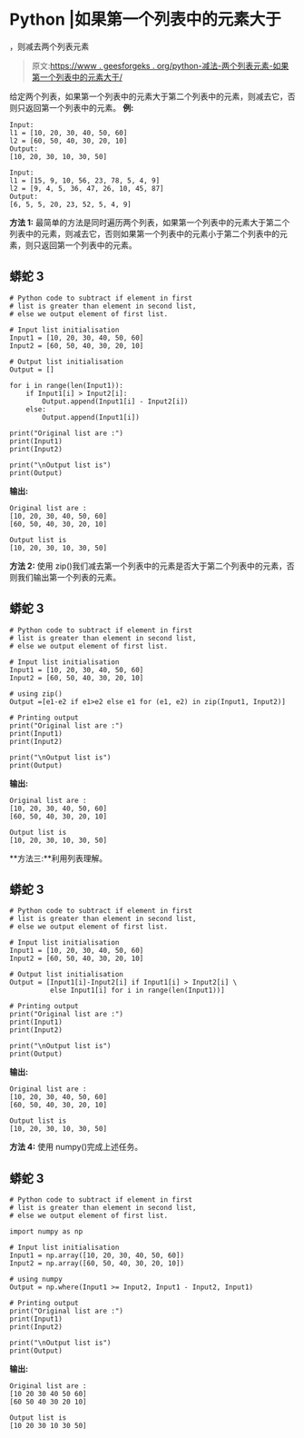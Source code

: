 # Python |如果第一个列表中的元素大于

，则减去两个列表元素

> 原文:[https://www . geesforgeks . org/python-减法-两个列表元素-如果第一个列表中的元素大于/](https://www.geeksforgeeks.org/python-subtract-two-list-elements-if-element-in-first-list-is-greater/)

给定两个列表，如果第一个列表中的元素大于第二个列表中的元素，则减去它，否则只返回第一个列表中的元素。
**例:**

```
Input:
l1 = [10, 20, 30, 40, 50, 60]
l2 = [60, 50, 40, 30, 20, 10]
Output:
[10, 20, 30, 10, 30, 50]

Input:
l1 = [15, 9, 10, 56, 23, 78, 5, 4, 9]
l2 = [9, 4, 5, 36, 47, 26, 10, 45, 87]
Output:
[6, 5, 5, 20, 23, 52, 5, 4, 9]
```

**方法 1:** 最简单的方法是同时遍历两个列表，如果第一个列表中的元素大于第二个列表中的元素，则减去它，否则如果第一个列表中的元素小于第二个列表中的元素，则只返回第一个列表中的元素。

## 蟒蛇 3

```
# Python code to subtract if element in first
# list is greater than element in second list,
# else we output element of first list.

# Input list initialisation
Input1 = [10, 20, 30, 40, 50, 60]
Input2 = [60, 50, 40, 30, 20, 10]

# Output list initialisation
Output = []

for i in range(len(Input1)):
    if Input1[i] > Input2[i]:
        Output.append(Input1[i] - Input2[i])
    else:
        Output.append(Input1[i])

print("Original list are :")
print(Input1)
print(Input2)

print("\nOutput list is")
print(Output)
```

**输出:**

```
Original list are :
[10, 20, 30, 40, 50, 60]
[60, 50, 40, 30, 20, 10]

Output list is
[10, 20, 30, 10, 30, 50]
```

**方法 2:** 使用 zip()我们减去第一个列表中的元素是否大于第二个列表中的元素，否则我们输出第一个列表的元素。

## 蟒蛇 3

```
# Python code to subtract if element in first
# list is greater than element in second list,
# else we output element of first list.

# Input list initialisation
Input1 = [10, 20, 30, 40, 50, 60]
Input2 = [60, 50, 40, 30, 20, 10]

# using zip()
Output =[e1-e2 if e1>e2 else e1 for (e1, e2) in zip(Input1, Input2)]

# Printing output
print("Original list are :")
print(Input1)
print(Input2)

print("\nOutput list is")
print(Output)
```

**输出:**

```
Original list are :
[10, 20, 30, 40, 50, 60]
[60, 50, 40, 30, 20, 10]

Output list is
[10, 20, 30, 10, 30, 50]
```

**方法三:**利用列表理解。

## 蟒蛇 3

```
# Python code to subtract if element in first
# list is greater than element in second list,
# else we output element of first list.

# Input list initialisation
Input1 = [10, 20, 30, 40, 50, 60]
Input2 = [60, 50, 40, 30, 20, 10]

# Output list initialisation
Output = [Input1[i]-Input2[i] if Input1[i] > Input2[i] \
          else Input1[i] for i in range(len(Input1))]

# Printing output
print("Original list are :")
print(Input1)
print(Input2)

print("\nOutput list is")
print(Output)
```

**输出:**

```
Original list are :
[10, 20, 30, 40, 50, 60]
[60, 50, 40, 30, 20, 10]

Output list is
[10, 20, 30, 10, 30, 50]
```

**方法 4:** 使用 numpy()完成上述任务。

## 蟒蛇 3

```
# Python code to subtract if element in first
# list is greater than element in second list,
# else we output element of first list.

import numpy as np

# Input list initialisation
Input1 = np.array([10, 20, 30, 40, 50, 60])
Input2 = np.array([60, 50, 40, 30, 20, 10])

# using numpy
Output = np.where(Input1 >= Input2, Input1 - Input2, Input1)

# Printing output
print("Original list are :")
print(Input1)
print(Input2)

print("\nOutput list is")
print(Output)
```

**输出:**

```
Original list are :
[10 20 30 40 50 60]
[60 50 40 30 20 10]

Output list is
[10 20 30 10 30 50]
```